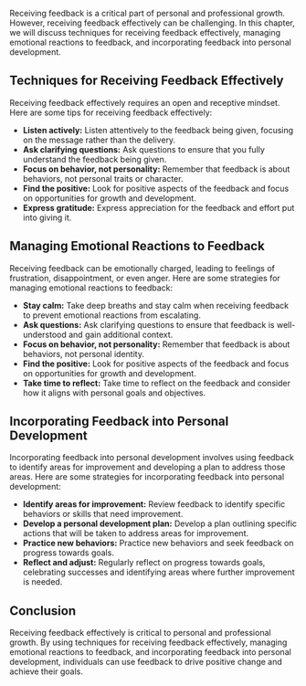 
Receiving feedback is a critical part of personal and professional growth. However, receiving feedback effectively can be challenging. In this chapter, we will discuss techniques for receiving feedback effectively, managing emotional reactions to feedback, and incorporating feedback into personal development.

Techniques for Receiving Feedback Effectively
---------------------------------------------

Receiving feedback effectively requires an open and receptive mindset. Here are some tips for receiving feedback effectively:

* **Listen actively:** Listen attentively to the feedback being given, focusing on the message rather than the delivery.
* **Ask clarifying questions:** Ask questions to ensure that you fully understand the feedback being given.
* **Focus on behavior, not personality:** Remember that feedback is about behaviors, not personal traits or character.
* **Find the positive:** Look for positive aspects of the feedback and focus on opportunities for growth and development.
* **Express gratitude:** Express appreciation for the feedback and effort put into giving it.

Managing Emotional Reactions to Feedback
----------------------------------------

Receiving feedback can be emotionally charged, leading to feelings of frustration, disappointment, or even anger. Here are some strategies for managing emotional reactions to feedback:

* **Stay calm:** Take deep breaths and stay calm when receiving feedback to prevent emotional reactions from escalating.
* **Ask questions:** Ask clarifying questions to ensure that feedback is well-understood and gain additional context.
* **Focus on behavior, not personality:** Remember that feedback is about behaviors, not personal identity.
* **Find the positive:** Look for positive aspects of the feedback and focus on opportunities for growth and development.
* **Take time to reflect:** Take time to reflect on the feedback and consider how it aligns with personal goals and objectives.

Incorporating Feedback into Personal Development
------------------------------------------------

Incorporating feedback into personal development involves using feedback to identify areas for improvement and developing a plan to address those areas. Here are some strategies for incorporating feedback into personal development:

* **Identify areas for improvement:** Review feedback to identify specific behaviors or skills that need improvement.
* **Develop a personal development plan:** Develop a plan outlining specific actions that will be taken to address areas for improvement.
* **Practice new behaviors:** Practice new behaviors and seek feedback on progress towards goals.
* **Reflect and adjust:** Regularly reflect on progress towards goals, celebrating successes and identifying areas where further improvement is needed.

Conclusion
----------

Receiving feedback effectively is critical to personal and professional growth. By using techniques for receiving feedback effectively, managing emotional reactions to feedback, and incorporating feedback into personal development, individuals can use feedback to drive positive change and achieve their goals.

